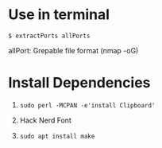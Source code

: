 
# Use in terminal
`$ extractPorts allPorts`

allPort: Grepable file format (nmap -oG)


# Install Dependencies

1) `sudo perl -MCPAN -e'install Clipboard'`

2) Hack Nerd Font

3) `sudo apt install make`

